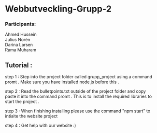 
# Webbutveckling-Grupp-2

### Participants:<br>
Ahmed Hussein<br>
Julius Norén<br>
Darina Larsen<br>
Rama Muharam


## Tutorial :

step 1 : Step into the project folder called grupp_project using a command promt . Make sure you have installed node.js before this . 

step 2 : Read the bulletpoints.txt outside of the project folder and copy paste it into the command promt . This is to install the required libraries to start the project .

step 3 : When finishing installing please use the command "npm start" to intiaite the website project 

step 4 : Get help with our website :) 


